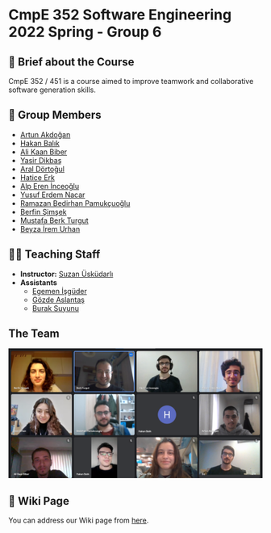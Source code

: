 # CmpE 352 Software Engineering 2022 Spring - Group 6

## 🏫 Brief about the Course

CmpE 352 / 451 is a course aimed to improve teamwork and collaborative software generation skills.

## 🧍 Group Members 

- [Artun Akdoğan](https://github.com/artun-akdogan)
- [Hakan Balık](https://github.com/LehabuL)
- [Ali Kaan Biber](https://github.com/Aliqaan)
- [Yasir Dikbaş](https://github.com/yasirdikbas)
- [Aral Dörtoğul](https://github.com/araldortogul)
- [Hatice Erk](https://github.com/haticerk)
- [Alp Eren İnceoğlu](https://github.com/aeren)
- [Yusuf Erdem Nacar](https://github.com/yusuferdemnacar)
- [Ramazan Bedirhan Pamukçuoğlu](https://github.com/BPamukcuoglu)
- [Berfin Şimşek](https://github.com/berfinsimsekk)
- [Mustafa Berk Turgut](https://github.com/mberkturgut)
- [Beyza İrem Urhan](https://github.com/iremmer)

## 👩‍🏫 Teaching Staff
- **Instructor:** [Suzan Üsküdarlı](https://github.com/uskudarli)
- **Assistants**
	- [Egemen İşgüder](https://github.com/egosis)
	- [Gözde Aslantaş](https://github.com/gozdeaslantas)
	- [Burak Suyunu](https://github.com/suyunu)
## The Team
![meeting](group_photo.png)

## 📖 Wiki Page
You can address our Wiki page from [here](https://github.com/bounswe/bounswe2022group6/wiki).
